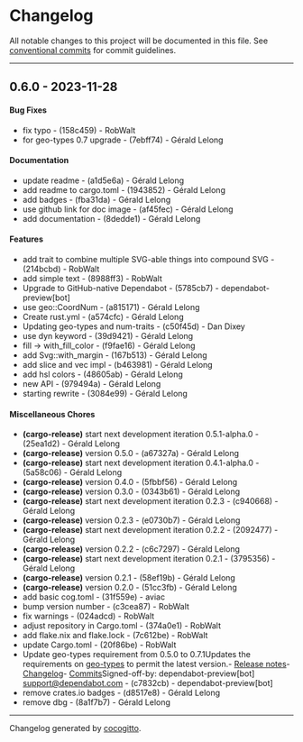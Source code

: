 # Changelog
All notable changes to this project will be documented in this file. See [conventional commits](https://www.conventionalcommits.org/) for commit guidelines.

- - -
## 0.6.0 - 2023-11-28
#### Bug Fixes
- fix typo - (158c459) - RobWalt
- for geo-types 0.7 upgrade - (7ebff74) - Gérald Lelong
#### Documentation
- update readme - (a1d5e6a) - Gérald Lelong
- add readme to cargo.toml - (1943852) - Gérald Lelong
- add badges - (fba31da) - Gérald Lelong
- use github link for doc image - (af45fec) - Gérald Lelong
- add documentation - (8dedde1) - Gérald Lelong
#### Features
- add trait to combine multiple SVG-able things into compound SVG - (214bcbd) - RobWalt
- add simple text - (8988ff3) - RobWalt
- Upgrade to GitHub-native Dependabot - (5785cb7) - dependabot-preview[bot]
- use geo::CoordNum - (a815171) - Gérald Lelong
- Create rust.yml - (a574cfc) - Gérald Lelong
- Updating geo-types and num-traits - (c50f45d) - Dan Dixey
- use dyn keyword - (39d9421) - Gérald Lelong
- fill -> with_fill_color - (f9fae16) - Gérald Lelong
- add Svg::with_margin - (167b513) - Gérald Lelong
- add slice and vec impl - (b463981) - Gérald Lelong
- add hsl colors - (48605ab) - Gérald Lelong
- new API - (979494a) - Gérald Lelong
- starting rewrite - (3084e99) - Gérald Lelong
#### Miscellaneous Chores
- **(cargo-release)** start next development iteration 0.5.1-alpha.0 - (25ea1d2) - Gérald Lelong
- **(cargo-release)** version 0.5.0 - (a67327a) - Gérald Lelong
- **(cargo-release)** start next development iteration 0.4.1-alpha.0 - (5a58c06) - Gérald Lelong
- **(cargo-release)** version 0.4.0 - (5fbbf56) - Gérald Lelong
- **(cargo-release)** version 0.3.0 - (0343b61) - Gérald Lelong
- **(cargo-release)** start next development iteration 0.2.3 - (c940668) - Gérald Lelong
- **(cargo-release)** version 0.2.3 - (e0730b7) - Gérald Lelong
- **(cargo-release)** start next development iteration 0.2.2 - (2092477) - Gérald Lelong
- **(cargo-release)** version 0.2.2 - (c6c7297) - Gérald Lelong
- **(cargo-release)** start next development iteration 0.2.1 - (3795356) - Gérald Lelong
- **(cargo-release)** version 0.2.1 - (58ef19b) - Gérald Lelong
- **(cargo-release)** version 0.2.0 - (51cc3fb) - Gérald Lelong
- add basic cog.toml - (31f559e) - aviac
- bump version number - (c3cea87) - RobWalt
- fix warnings - (024adcd) - RobWalt
- adjust repository in Cargo.toml - (374a0e1) - RobWalt
- add flake.nix and flake.lock - (7c612be) - RobWalt
- update Cargo.toml - (20f86be) - RobWalt
- Update geo-types requirement from 0.5.0 to 0.7.1Updates the requirements on [geo-types](https://github.com/georust/geo) to permit the latest version.- [Release notes](https://github.com/georust/geo/releases)- [Changelog](https://github.com/georust/geo/blob/master/CHANGES.md)- [Commits](https://github.com/georust/geo/compare/geo-types-0.5.0...geo-types-0.7.1)Signed-off-by: dependabot-preview[bot] <support@dependabot.com> - (c7832cb) - dependabot-preview[bot]
- remove crates.io badges - (d8517e8) - Gérald Lelong
- remove dbg - (8a1f7b7) - Gérald Lelong

- - -

Changelog generated by [cocogitto](https://github.com/cocogitto/cocogitto).
